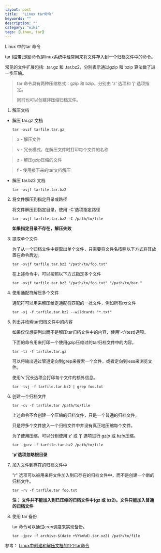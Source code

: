 ```yaml
---
layout: post
title:  "Linux tar命令"
keywords: ""
description: ""
category: "wiki" 
tags: [Linux, tar]
---
```


Linux 中的tar 命令


tar (磁带归档)命令是linux系统中经常用来将文件存入到一个归档文件中的命令。

常见的文件扩展包括: .tar.gz 和 .tar.bz2，分别表示通过gzip 和 bzip 算法做了进一步压缩。

> tar 命令具有两种压缩格式：gzip 和 bzip，分别由 'z' 选项和 'j' 选项指定。
>
> 同时也可以创建非压缩归档文件。

<!-- more -->

1. 解压文档

* 解压 tar.gz 文档

	`tar -xvzf tarfile.tar.gz`

> x - 解压文件

> v - 冗长模式，在解压文件时打印每个文件的名称

> z - 解压gzip压缩的文件

> f - 使用接下来的tar文档解压

* 解压 tar.bz2 文档

	`tar -xvjf tarfile.tar.bz2`

2. 将文件解压到指定目录或路径
	
	将文件解压到指定目录，使用'-C'选项指定路径

	`tar -xvjf tarfile.tar.bz2 -C /path/to/file`

	**如果指定目录不存在，解压失败**

3. 提取单个文件
	
	为了从一个归档文件中提取出单个文件，只需要将文件名按照以下方式将其放置在命令后边。

	`tar -xvjf tarfile.tar.bz2 "/path/to/foo.txt"`

	在上述命令中，可以按照以下方式指定多个文件

	`tar -xvjf tarfile.tar.bz2 "/path/to/foo.txt" "/path/to/bar."`

4. 使用通配符解压多个文件

	通配符可以用来解压给定通配符匹配的一批文件，例如所有*txt*文件

	`tar -xj -f tarfile.tar.bz2 --wildcards "*.txt"`

5. 列出并检索tar归档文件中的内容

	如果仅仅想要列出而不是解压tar归档文件中的内容，使用'-t'(test)选项。
	
	下面的命令用来打印一个使用gzip压缩过的tar归档文件中的内容。

	`tar -tz -f tarfile.tar.gz`

	可以将输出通过管道定向到grep来搜索一个文件，或者定向到less来浏览文件。
	
	使用'v'冗长选项会打印每个文件的额外信息。

	`tar -tvj -f tarfile.tar.bz2 | grep foo.txt`

6. 创建一个归档文件

	`tar -cv -f tarfile.tar /path/to/file`

	上述命令不会创建一个压缩的归档文件，只是一个普通的归档文件，
	
	只是将多个文件放入一个归档文件中并没有真正地压缩每个文件。

	为了使用压缩，可以分别使用'z' 或 'j' 选项进行 *gzip* 或 *bzip*压缩。

	`tar -jpcv -f tarfile.tar.bz2 /path/to/file`

	**'p'选项忽略根目录**

7. 加入文件到存在的归档文件中

	"r" 选项可以被用来将文件加入到已存在的归档文件中，而不是创建一个新的归档文件。

	`tar -rv -f tarfile.tar foo.txt`

	**注： 文件并不能加入到已压缩的归档文件中(gz 或 bz2)。文件只能加入普通的归档文件**

8. 使用 tar 备份

	tar 命令可以通过*cron*调度来实现备份。

	`tar -jpcv -f archive-$(date +%Y%m%d).tar.vz2) /path/to/file`

参考： [Linux中创建和解压文档的11个tar命令][1]


[1]: http://www.codeceo.com/article/11-linux-tar-command.html]]
